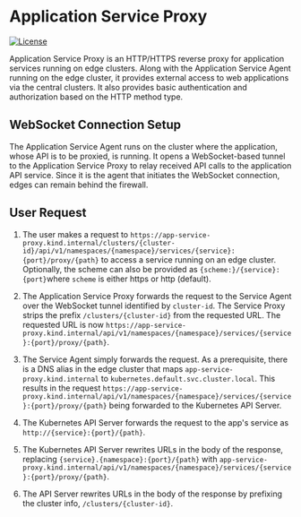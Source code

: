 <!--
SPDX-FileCopyrightText: (C) 2025 Intel Corporation
SPDX-License-Identifier: Apache-2.0
-->

# Application Service Proxy

[![License](https://img.shields.io/badge/License-Apache%202.0-blue.svg)](https://opensource.org/licenses/Apache-2.0)

Application Service Proxy is an HTTP/HTTPS reverse proxy for application services running on edge clusters.
Along with the Application Service Agent running on the edge cluster, it provides external access to web applications
via the central clusters. It also provides basic authentication and authorization based on the HTTP method
type.

## WebSocket Connection Setup

The Application Service Agent runs on the cluster where the application, whose API is to be proxied, is running.
It opens a WebSocket-based tunnel to the Application Service Proxy to relay received API calls to the application
API service. Since it is the agent that initiates the WebSocket connection, edges can remain behind the firewall.

## User Request

1. The user makes a request to `https://app-service-proxy.kind.internal/clusters/{cluster-id}/api/v1/namespaces/{namespace}/services/{service}:{port}/proxy/{path}`
   to access a service running on an edge cluster. Optionally, the scheme can also be provided as
   `{scheme:}/{service}:{port}`where `scheme` is either https or http (default).

2. The Application Service Proxy forwards the request to the Service Agent over the WebSocket tunnel identified by
   `cluster-id`. The Service Proxy strips the prefix `/clusters/{cluster-id}` from the requested URL.
   The requested URL is now `https://app-service-proxy.kind.internal/api/v1/namespaces/{namespace}/services/{service}:{port}/proxy/{path}`.

3. The Service Agent simply forwards the request. As a prerequisite, there is a DNS alias in the edge cluster that maps
   `app-service-proxy.kind.internal` to `kubernetes.default.svc.cluster.local`. This results in the request
   `https://app-service-proxy.kind.internal/api/v1/namespaces/{namespace}/services/{service}:{port}/proxy/{path}`
   being forwarded to the Kubernetes API Server.

4. The Kubernetes API Server forwards the request to the app's service as `http://{service}:{port}/{path}`.

5. The Kubernetes API Server rewrites URLs in the body of the response, replacing `{service}.{namespace}:{port}/{path}`
   with `app-service-proxy.kind.internal/api/v1/namespaces/{namespace}/services/{service}:{port}/proxy/{path}`.

6. The API Server rewrites URLs in the body of the response by prefixing the cluster info, `/clusters/{cluster-id}`.
